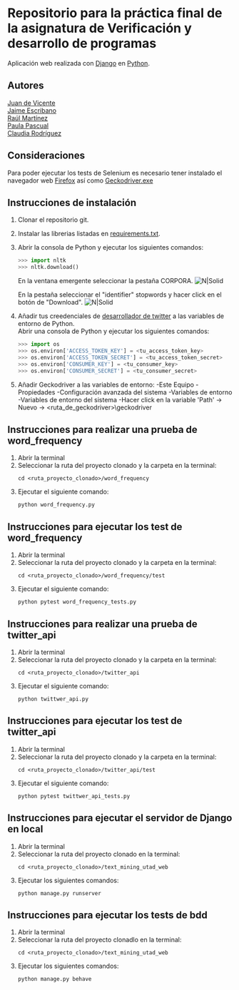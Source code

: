 # Repositorio para la práctica final de la asignatura de Verificación y desarrollo de programas
Aplicación web realizada con [Django](https://www.djangoproject.com/) en [Python](https://www.python.org/).
## Autores
[Juan de Vicente](https://github.com/juanDeVicente)<br>
[Jaime Escribano](https://github.com/JaimeEscribano)<br>
[Raúl Martínez](https://github.com/Ayato27)<br>
[Paula Pascual](https://github.com/PaulaPascual)<br>
[Claudia Rodríguez](https://github.com/ClaudiaRodriguezM)<br>
## Consideraciones
Para poder ejecutar los tests de Selenium es necesario tener instalado el navegador web [Firefox](https://www.mozilla.org/firefox/new/)
así como [Geckodriver.exe](https://github.com/mozilla/geckodriver/releases)

## Instrucciones de instalación
1. Clonar el repositorio git.
2. Instalar las librerias listadas en [requirements.txt](https://github.com/juanDeVicente/get_last_50_tweets/blob/master/requirements.txt).
3. Abrir la consola de Python y ejecutar los siguientes comandos:
    ```python
    >>> import nltk
    >>> nltk.download()
    ```
    En la ventana emergente seleccionar la pestaña CORPORA.
    ![N|Solid](https://jantoniomora.files.wordpress.com/2017/08/screenshot-43.png)
    
    En la pestaña seleccionar el "identifier" stopwords y hacer click en el botón de "Download".
    ![N|Solid](https://jantoniomora.files.wordpress.com/2017/08/screenshot-44.png)
4. Añadir tus creedenciales de [desarrollador de twitter](https://developer.twitter.com/en/apply-for-access) a las variables de entorno de Python.<br>
    Abrir una consola de Python y ejecutar los siguientes comandos:
    ```python
    >>> import os
    >>> os.environ['ACCESS_TOKEN_KEY'] = <tu_access_token_key> 
    >>> os.environ['ACCESS_TOKEN_SECRET'] = <tu_access_token_secret> 
    >>> os.environ['CONSUMER_KEY'] = <tu_consumer_key>
    >>> os.environ['CONSUMER_SECRET'] = <tu_consumer_secret>
    ```
 5. Añadir Geckodriver a las variables de entorno:
        -Este Equipo - Propiedades
        -Configuración avanzada del sistema
        -Variables de entorno 
        -Variables de entorno del sistema
        -Hacer click en la variable 'Path' -> Nuevo -> <ruta_de_geckodriver>\geckodriver
        
## Instrucciones para realizar una prueba de word_frequency
1. Abrir la terminal
2. Seleccionar la ruta del proyecto clonado y la carpeta en la terminal:
    ```
    cd <ruta_proyecto_clonado>/word_frequency
    ```
3. Ejecutar el siguiente comando:
    ```
    python word_frequency.py
    ```
    
## Instrucciones para ejecutar los test de word_frequency
1. Abrir la terminal
2. Seleccionar la ruta del proyecto clonado y la carpeta en la terminal:
    ```
    cd <ruta_proyecto_clonado>/word_frequency/test
    ```
3. Ejecutar el siguiente comando:
    ```
    python pytest word_frequency_tests.py
    ```
    
## Instrucciones para realizar una prueba de twitter_api
1. Abrir la terminal
2. Seleccionar la ruta del proyecto clonado y la carpeta en la terminal:
    ```
    cd <ruta_proyecto_clonado>/twitter_api
    ```
3. Ejecutar el siguiente comando:
    ```
    python twittwer_api.py
    ```
    
## Instrucciones para ejecutar los test de twitter_api
1. Abrir la terminal
2. Seleccionar la ruta del proyecto clonado y la carpeta en la terminal:
    ```
    cd <ruta_proyecto_clonado>/twitter_api/test
    ```
3. Ejecutar el siguiente comando:
    ```
    python pytest twittwer_api_tests.py
    ```
    
## Instrucciones para ejecutar el servidor de Django en local
1. Abrir la terminal
2. Seleccionar la ruta del proyecto clonado en la terminal:
    ```
    cd <ruta_proyecto_clonado>/text_mining_utad_web
    ```
3. Ejecutar los siguientes comandos:
    ```
    python manage.py runserver
    ```
## Instrucciones para ejecutar los tests de bdd
1. Abrir la terminal
2. Seleccionar la ruta del proyecto clonadlo en la terminal:
    ```
    cd <ruta_proyecto_clonado>/text_mining_utad_web
    ```
3. Ejecutar los siguientes comandos:
    ```
    python manage.py behave
    ```
    
